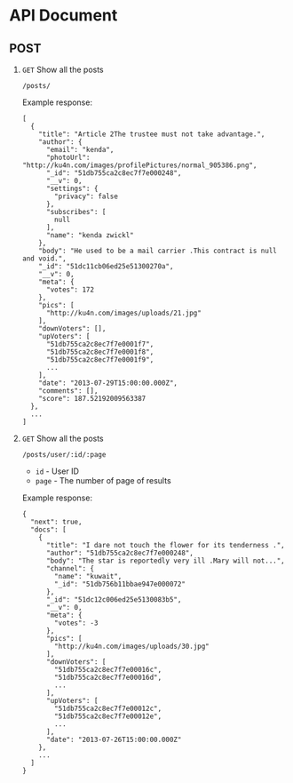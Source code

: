 # API Document

POST
----

1.	`GET` Show all the posts
		
		/posts/

	Example response:

		[
		  {
		    "title": "Article 2The trustee must not take advantage.",
		    "author": {
		      "email": "kenda",
		      "photoUrl": "http://ku4n.com/images/profilePictures/normal_905386.png",
		      "_id": "51db755ca2c8ec7f7e000248",
		      "__v": 0,
		      "settings": {
		        "privacy": false
		      },
		      "subscribes": [
		        null
		      ],
		      "name": "kenda zwickl"
		    },
		    "body": "He used to be a mail carrier .This contract is null and void.",
		    "_id": "51dc11cb06ed25e51300270a",
		    "__v": 0,
		    "meta": {
		      "votes": 172
		    },
		    "pics": [
		      "http://ku4n.com/images/uploads/21.jpg"
		    ],
		    "downVoters": [],
		    "upVoters": [
		      "51db755ca2c8ec7f7e0001f7",
		      "51db755ca2c8ec7f7e0001f8",
		      "51db755ca2c8ec7f7e0001f9",
		      ...
		    ],
		    "date": "2013-07-29T15:00:00.000Z",
		    "comments": [],
		    "score": 187.52192009563387
		  },
		  ...
		]

2.	`GET` Show all the posts

		/posts/user/:id/:page

	-	`id` - User ID 
	-	`page` - The number of page of results

	Example response:

		{
		  "next": true,
		  "docs": [
		    {
		      "title": "I dare not touch the flower for its tenderness .",
		      "author": "51db755ca2c8ec7f7e000248",
		      "body": "The star is reportedly very ill .Mary will not...",
		      "channel": {
		        "name": "kuwait",
		        "_id": "51db756b11bbae947e000072"
		      },
		      "_id": "51dc12c006ed25e5130083b5",
		      "__v": 0,
		      "meta": {
		        "votes": -3
		      },
		      "pics": [
		        "http://ku4n.com/images/uploads/30.jpg"
		      ],
		      "downVoters": [
		        "51db755ca2c8ec7f7e00016c",
		        "51db755ca2c8ec7f7e00016d",
		        ...
		      ],
		      "upVoters": [
		        "51db755ca2c8ec7f7e00012c",
		        "51db755ca2c8ec7f7e00012e",
		        ...
		      ],
		      "date": "2013-07-26T15:00:00.000Z"
		    },
		    ...
		  ]
		}